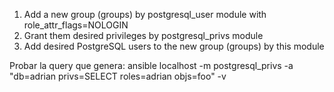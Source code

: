 1. Add a new group (groups) by postgresql_user module with role_attr_flags=NOLOGIN
2. Grant them desired privileges by postgresql_privs module
3. Add desired PostgreSQL users to the new group (groups) by this module


Probar la query que genera:
ansible localhost -m postgresql_privs -a "db=adrian privs=SELECT roles=adrian objs=foo" -v
